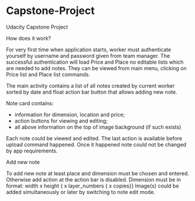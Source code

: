 # Capstone-Project
Udacity Capstone Project

How does it work?

  For very first time when application starts, worker must authenticate yourself by username and password given from team manager. The successful authentication will load Price and Place no editable lists which are needed to add notes. They can be viewed from main menu, clicking on Price list and Place list commands.

  The main activity contains a list of all notes created by current worker sorted by date and float action bar button that allows adding new note.

  Note card contains:

  -	information for dimension, location and price;
  -	action buttons for viewing and editing;
  -	all above information on the top of image background (if such exists)

  Each note could be viewed and edited. The last action is available before upload command happened. Once it happened note could not be changed by app requirements. 

Add new note

  To add new note at least place and dimension must be chosen and entered. Otherwise add action at the action bar is disabled.
Dimension must be in format:  width x height { x layer_numbers { x copies}}
Image(s) could be added simultaneously or later by switching to note edit mode.


